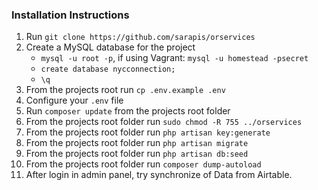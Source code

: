 
### Installation Instructions
1. Run `git clone https://github.com/sarapis/orservices`
2. Create a MySQL database for the project
    * ```mysql -u root -p```, if using Vagrant: ```mysql -u homestead -psecret```
    * ```create database nycconnection;```
    * ```\q```
3. From the projects root run `cp .env.example .env`
4. Configure your `.env` file
5. Run `composer update` from the projects root folder
6. From the projects root folder run `sudo chmod -R 755 ../orservices`
7. From the projects root folder run `php artisan key:generate`
8. From the projects root folder run `php artisan migrate`
9. From the projects root folder run `php artisan db:seed`
10. From the projects root folder run `composer dump-autoload`
11. After login in admin panel, try synchronize of Data from Airtable.